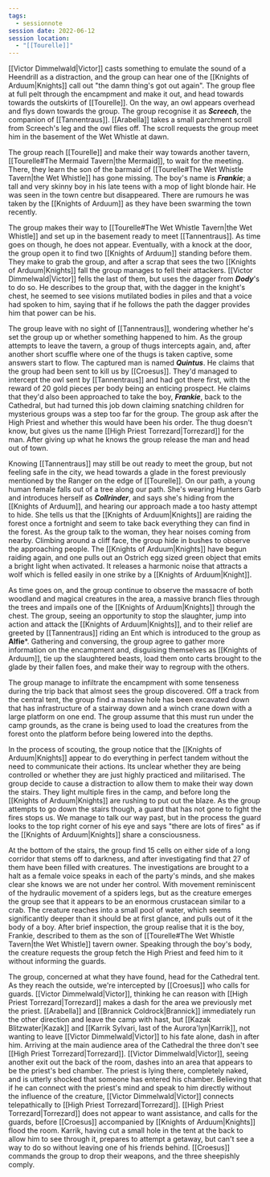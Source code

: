 ```yaml
---
tags:
  - sessionnote
session date: 2022-06-12
session location:
  - "[[Tourelle]]"
---
```

[[Victor Dimmelwald|Victor]] casts something to emulate the sound of a Heendrill as a distraction, and the group can hear one of the [[Knights of Arduum|Knights]] call out "the damn thing's got out again". The group flee at full pelt through the encampment and make it out, and head towards towards the outskirts of [[Tourelle]]. On the way, an owl appears overhead and flys down towards the group. The group recognise it as ***Screech***, the companion of [[Tannentraus]]. [[Arabella]] takes a small parchment scroll from Screech's leg and the owl flies off. The scroll requests the group meet him in the basement of the Wet Whistle at dawn.

The group reach [[Tourelle]] and make their way towards another tavern, [[Tourelle#The Mermaid Tavern|the Mermaid]], to wait for the meeting. There, they learn the son of the barmaid of [[Tourelle#The Wet Whistle Tavern|the Wet Whistle]] has gone missing. The boy's name is ***Frankie***; a tall and very skinny boy in his late teens with a mop of light blonde hair. He was seen in the town centre but disappeared. There are rumours he was taken by the [[Knights of Arduum]] as they have been swarming the town recently.

The group makes their way to [[Tourelle#The Wet Whistle Tavern|the Wet Whistle]] and set up in the basement ready to meet [[Tannentraus]]. As time goes on though, he does not appear. Eventually, with a knock at the door, the group open it to find two [[Knights of Arduum]] standing before them. They make to grab the group, and after a scrap that sees the two [[Knights of Arduum|Knights]] fall the group manages to fell their attackers. [[Victor Dimmelwald|Victor]] fells the last of them, but uses the dagger from ***Dody***'s to do so. He describes to the group that, with the dagger in the knight's chest, he seemed to see visions mutilated bodies in piles and that a voice had spoken to him, saying that if he follows the path the dagger provides him that power can be his.

The group leave with no sight of [[Tannentraus]], wondering whether he's set the group up or whether something happened to him. As the group attempts to leave the tavern, a group of thugs intercepts again, and, after another short scuffle where one of the thugs is taken captive, some answers start to flow. The captured man is named ***Quintus***. He claims that the group had been sent to kill us by [[Croesus]]. They'd managed to intercept the owl sent by [[Tannentraus]] and had got there first, with the reward of 20 gold pieces per body being an enticing prospect. He claims that they'd also been approached to take the boy, ***Frankie***, back to the Cathedral, but had turned this job down claiming snatching children for mysterious groups was a step too far for the group. The group ask after the High Priest and whether this would have been his order. The thug doesn't know, but gives us the name [[High Priest Torrezard|Torrezard]] for the man. After giving up what he knows the group release the man and head out of town.

Knowing [[Tannentraus]] may still be out ready to meet the group, but not feeling safe in the city, we head towards a glade in the forest previously mentioned by the Ranger on the edge of [[Tourelle]]. On our path, a young human female falls out of a tree along our path. She's wearing Hunters Garb and introduces herself as ***Collrinder***, and says she's hiding from the [[Knights of Arduum]], and hearing our approach made a too hasty attempt to hide. She tells us that the [[Knights of Arduum|Knights]] are raiding the forest once a fortnight and seem to take back everything they can find in the forest. As the group talk to the woman, they hear noises coming from nearby. Climbing around a cliff face, the group hide in bushes to observe the approaching people. The [[Knights of Arduum|Knights]] have begun raiding again, and one pulls out an Ostrich egg sized green object that emits a bright light when activated. It releases a harmonic noise that attracts a wolf which is felled easily in one strike by a [[Knights of Arduum|Knight]].

As time goes on, and the group continue to observe the massacre of both woodland and magical creatures in the area, a massive branch flies through the trees and impails one of the [[Knights of Arduum|Knights]] through the chest. The group, seeing an opportunity to stop the slaughter, jump into action and attack the [[Knights of Arduum|Knights]], and to their relief are greeted by [[Tannentraus]] riding an Ent which is introduced to the group as **Alfie***. Gathering and conversing, the group agree to gather more information on the encampment and, disguising themselves as [[Knights of Arduum]], tie up the slaughtered beasts, load them onto carts brought to the glade by their fallen foes, and make their way to regroup with the others.

The group manage to infiltrate the encampment with some tenseness during the trip back that almost sees the group discovered. Off a track from the central tent, the group find a massive hole has been excavated down that has infrastructure of a stairway down and a winch crane down with a large platform on one end. The group assume that this must run under the camp grounds, as the crane is being used to load the creatures from the forest onto the platform before being lowered into the depths.

In the process of scouting, the group notice that the [[Knights of Arduum|Knights]] appear to do everything in perfect tandem without the need to communicate their actions. Its unclear whether they are being controlled or whether they are just highly practiced and militarised. The group decide to cause a distraction to allow them to make their way down the stairs. They light multiple fires in the camp, and before long the [[Knights of Arduum|Knights]] are rushing to put out the blaze. As the group attempts to go down the stairs though, a guard that has not gone to fight the fires stops us. We manage to talk our way past, but in the process the guard looks to the top right corner of his eye and says "there are lots of fires" as if the [[Knights of Arduum|Knights]] share a consciousness.

At the bottom of the stairs, the group find 15 cells on either side of a long corridor that stems off to darkness, and after investigating find that 27 of them have been filled with creatures. The investigations are brought to a halt as a female voice speaks in each of the party's minds, and she makes clear she knows we are not under her control. With movement reminiscent of the hydraulic movement of a spiders legs, but as the creature emerges the group see that it appears to be an enormous crustacean similar to a crab. The creature reaches into a small pool of water, which seems significantly deeper than it should be at first glance, and pulls out of it the body of a boy. After brief inspection, the group realise that it is the boy, Frankie, described to them as the son of [[Tourelle#The Wet Whistle Tavern|the Wet Whistle]] tavern owner. Speaking through the boy's body, the creature requests the group fetch the High Priest and feed him to it without informing the guards.

The group, concerned at what they have found, head for the Cathedral tent. As they reach the outside, we're intercepted by [[Croesus]] who calls for guards. [[Victor Dimmelwald|Victor]], thinking he can reason with [[High Priest Torrezard|Torrezard]] makes a dash for the area we previously met the priest. [[Arabella]] and [[Brannick Coldrock|Brannick]] immediately run the other direction and leave the camp with hast, but [[Kazak Blitzwater|Kazak]] and [[Karrik Sylvari, last of the Aurora'lyn|Karrik]], not wanting to leave [[Victor Dimmelwald|Victor]] to his fate alone, dash in after him. Arriving at the main audience area of the Cathedral the three don't see [[High Priest Torrezard|Torrezard]]. [[Victor Dimmelwald|Victor]], seeing another exit out the back of the room, dashes into an area that appears to be the priest's bed chamber. The priest is lying there, completely naked, and is utterly shocked that someone has entered his chamber. Believing that if he can connect with the priest's mind and speak to him directly without the influence of the creature, [[Victor Dimmelwald|Victor]] connects telepathically to [[High Priest Torrezard|Torrezard]]. [[High Priest Torrezard|Torrezard]] does not appear to want assistance, and calls for the guards, before [[Croesus]] accompanied by [[Knights of Arduum|Knights]] flood the room. Karrik, having cut a small hole in the tent at the back to allow him to see through it, prepares to attempt a getaway, but can't see a way to do so without leaving one of his friends behind. [[Croesus]] commands the group to drop their weapons, and the three sheepishly comply.